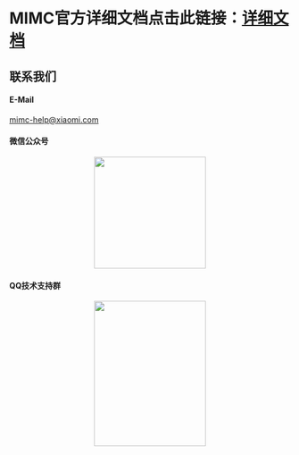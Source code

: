 # MIMC官方详细文档点击此链接：[详细文档](https://admin.mimc.chat.xiaomi.net/docs/0407-go.html)

## 联系我们

#### E-Mail

mimc-help@xiaomi.com

#### 微信公众号

<div align="center"><img width="200" height="200" src="https://github.com/Xiaomi-mimc/operation-manual/blob/master/img-folder/MIMC-Official-Accounts.jpg"/></div>

#### QQ技术支持群

<div align="center"><img width="200" height="260" src="https://github.com/Xiaomi-mimc/operation-manual/blob/master/img-folder/MIMC-QQGroup.png"/></div>
